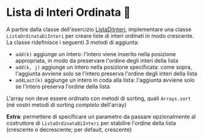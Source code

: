 # Lista di Interi Ordinata 🛴

A partire dalla classe dell'esercizio [ListaDiInteri](https://github.com/Backend-Developer-School-Tree/Corso-Java-Developer-2024-01/tree/main/module_04/src/esercizi/lista_di_interi), implementare una classe `ListaOrdinataDiInteri` per creare liste di
interi ordinati in modo crescente. La classe ridefinisce i seguenti 3
metodi di aggiunta:
- `add(k)` aggiunge un intero: l'intero viene inserito nella posizione
appropriata, in modo da preservare l'ordine degli interi della lista
- `add(k, j)` aggiunge un intero nella posizione specificata: come sopra,
l'aggiunta avviene solo se l'intero preserva l'ordine degli interi della lista
- `addLast(k)` aggiunge un intero in coda alla lista: l'aggiunta avviene solo
se l'intero preserva l'ordine della lista

L'array non deve essere ordinato con metodi di sorting, quali `Arrays.sort`
(né vostri metodi di sorting *completo* dell'array)

**Extra**: permettere di specificare un parametro da passare
opzionalmente al costruttore di `ListaOrdinataDiInteri` per stabilire l'ordine
della lista (crescente o decrescente; per default, crescente)
